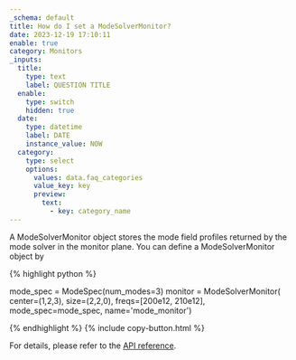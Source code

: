```yaml
---
_schema: default
title: How do I set a ModeSolverMonitor?
date: 2023-12-19 17:10:11
enable: true
category: Monitors
_inputs:
  title:
    type: text
    label: QUESTION TITLE
  enable:
    type: switch
    hidden: true
  date:
    type: datetime
    label: DATE
    instance_value: NOW
  category:
    type: select
    options:
      values: data.faq_categories
      value_key: key
      preview:
        text:
          - key: category_name
---
```

A ModeSolverMonitor object stores the mode field profiles returned by the mode solver in the monitor plane. You can define a ModeSolverMonitor object by

<div markdown class="code-snippet">{% highlight python %}

mode_spec = ModeSpec(num_modes=3)
monitor = ModeSolverMonitor(
    center=(1,2,3),
    size=(2,2,0),
    freqs=[200e12, 210e12],
    mode_spec=mode_spec,
    name='mode_monitor')

{% endhighlight %}
{% include copy-button.html %}
</div>

For details, please refer to the [API reference](https://docs.flexcompute.com/projects/tidy3d/en/stable/_autosummary/tidy3d.ModeSolverMonitor.html).